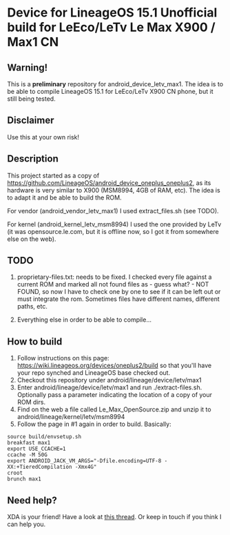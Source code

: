 # Device for LineageOS 15.1 Unofficial build for LeEco/LeTv Le Max X900 / Max1 CN

## Warning!

This is a **preliminary** repository for android_device_letv_max1. The idea is to be able to compile LineageOS 15.1 for LeEco/LeTv X900 CN phone, but it still being tested.

## Disclaimer

Use this at your own risk!

## Description

This project started as a copy of https://github.com/LineageOS/android_device_oneplus_oneplus2, as its hardware is very similar to X900 (MSM8994, 4GB of RAM, etc). The idea is to adapt it and be able to build the ROM.

For vendor (android_vendor_letv_max1) I used extract_files.sh (see TODO).

For kernel (android_kernel_letv_msm8994) I used the one provided by LeTv (it was opensource.le.com, but it is offline now, so I got it from somewhere else on the web).

## TODO

1. proprietary-files.txt: needs to be fixed. I checked every file against a current ROM and marked all not found files as - guess what? - NOT FOUND, so now I have to check one by one to see if it can be left out or must integrate the rom. Sometimes files have different names, different paths, etc.

2. Everything else in order to be able to compile...

## How to build

1. Follow instructions on this page: https://wiki.lineageos.org/devices/oneplus2/build so that you'll have your repo synched and LineageOS base checked out.
2. Checkout this repository under android/lineage/device/letv/max1
3. Enter android/lineage/device/letv/max1 and run ./extract-files.sh. Optionally pass a parameter indicating the location of a copy of your ROM dirs.
4. Find on the web a file called Le_Max_OpenSource.zip and unzip it to android/lineage/kernel/letv/msm8994
5. Follow the page in #1 again in order to build. Basically:

```
source build/envsetup.sh
breakfast max1
export USE_CCACHE=1
ccache -M 50G
export ANDROID_JACK_VM_ARGS="-Dfile.encoding=UTF-8 -XX:+TieredCompilation -Xmx4G"
croot
brunch max1
```

## Need help?

XDA is your friend! Have a look at [this thread](https://forum.xda-developers.com/leeco-le1-pro/development/cm-14-1-android-7-1-unofficial-letv-t3530173/). Or keep in touch if you think I can help you.
